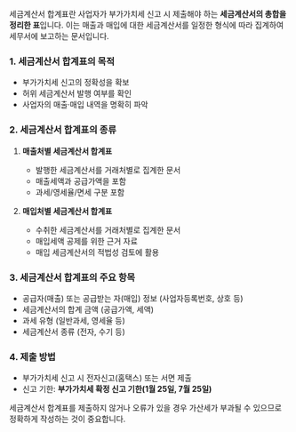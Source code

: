 세금계산서 합계표란 사업자가 부가가치세 신고 시 제출해야 하는 **세금계산서의 총합을 정리한 표**입니다. 이는 매출과 매입에 대한 세금계산서를 일정한 형식에 따라 집계하여 세무서에 보고하는 문서입니다.  

### **1. 세금계산서 합계표의 목적**
- 부가가치세 신고의 정확성을 확보  
- 허위 세금계산서 발행 여부를 확인  
- 사업자의 매출·매입 내역을 명확히 파악  

### **2. 세금계산서 합계표의 종류**
1. **매출처별 세금계산서 합계표**  
   - 발행한 세금계산서를 거래처별로 집계한 문서  
   - 매출세액과 공급가액을 포함  
   - 과세/영세율/면세 구분 포함  
   
2. **매입처별 세금계산서 합계표**  
   - 수취한 세금계산서를 거래처별로 집계한 문서  
   - 매입세액 공제를 위한 근거 자료  
   - 매입 세금계산서의 적법성 검토에 활용  

### **3. 세금계산서 합계표의 주요 항목**
- 공급자(매출) 또는 공급받는 자(매입) 정보 (사업자등록번호, 상호 등)  
- 세금계산서의 합계 금액 (공급가액, 세액)  
- 과세 유형 (일반과세, 영세율 등)  
- 세금계산서 종류 (전자, 수기 등)  

### **4. 제출 방법**
- 부가가치세 신고 시 전자신고(홈택스) 또는 서면 제출  
- 신고 기한: **부가가치세 확정 신고 기한(1월 25일, 7월 25일)**  

세금계산서 합계표를 제출하지 않거나 오류가 있을 경우 가산세가 부과될 수 있으므로 정확하게 작성하는 것이 중요합니다.
